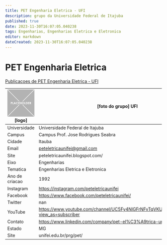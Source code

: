 ```yaml
---
title: PET Engenharia Eletrica - UFI
description: grupo da Universidade Federal de Itajuba
published: true
date: 2023-11-30T16:07:05.040238
tags: Engenharias, Engenharias Eletrica e Eletronica
editor: markdown
dateCreated: 2023-11-30T16:07:05.040238
---
```


# PET Engenharia Eletrica

[Publicacoes de PET Engenharia Eletrica - UFI](/atividade/18PETEngenhariaEletricaUFI/feed.md)

| ![placeholder.png](/placeholder.png) [logo] | [foto do grupo] UFI         |
| ------------------------------------------- | ------------------------------------------------- |
| Universidade                                | Universidade Federal de Itajuba      |
| Campus                                      | Campus Prof. Jose Rodrigues Seabra            |
| Cidade                                      | Itauba             |
| Email                                       | peteletricaunifei@gmail.com             |
| Site                                        | peteletricaunifei.blogspot.com/              |
| Eixo                                        | Engenharias              |
| Tematica                                    | Engenharias Eletrica e Eletronica          |
| Ano de criacao                              | 1992        |
| Instagram                                   | https://instagram.com/peteletricaunifei         |
| Facebook                                    | https://www.facebook.com/peteletricaunifei/          |
| Twitter                                     | nan           |
| YouTube                                     | https://www.youtube.com/channel/UC5Fy4NlGFrNFvTqVKUNhrag/featured?view_as=subscriber           |
| Contato                                     | https://www.linkedin.com/company/pet-el%C3%A9trica-unifei         |
| Estado                                      |  MG            |
| Site                                        | unifei.edu.br/prg/pet/ |
